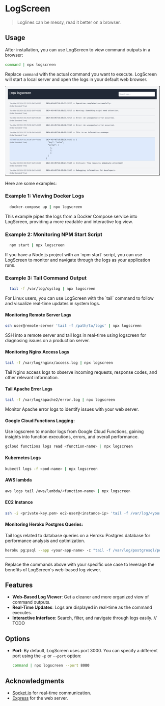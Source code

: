 # LogScreen

> Loglines can be messy, read it better on a browser.

## Usage

After installation, you can use LogScreen to view command outputs in a browser:

```bash
command | npx logscreen
```

Replace `command` with the actual command you want to execute. LogScreen will start a local server and open the logs in your default web browser.

![alt text](image.png)

Here are some examples:

### Example 1: Viewing Docker Logs

```bash
  docker-compose up | npx logscreen
```

This example pipes the logs from a Docker Compose service into LogScreen, providing a more readable and interactive log view.

### Example 2: Monitoring NPM Start Script

```bash
  npm start | npx logscreen
```

If you have a Node.js project with an \`npm start\` script, you can use LogScreen to monitor and navigate through the logs as your application runs.

### Example 3: Tail Command Output

```bash
  tail -f /var/log/syslog | npx logscreen
```

For Linux users, you can use LogScreen with the \`tail\` command to follow and visualize real-time updates in system logs.

#### Monitoring Remote Server Logs

```bash
ssh user@remote-server 'tail -f /path/to/logs' | npx logscreen
```

SSH into a remote server and tail logs in real-time using logscreen for diagnosing issues on a production server.

#### Monitoring Nginx Access Logs

```bash
tail -f /var/log/nginx/access.log | npx logscreen
```

Tail Nginx access logs to observe incoming requests, response codes, and other relevant information.

#### Tail Apache Error Logs

```bash
tail -f /var/log/apache2/error.log | npx logscreen
```

Monitor Apache error logs to identify issues with your web server.

#### Google Cloud Functions Logging:

Use logscreen to monitor logs from Google Cloud Functions, gaining insights into function executions, errors, and overall performance.

```bash
gcloud functions logs read <function-name> | npx logscreen
```

#### Kubernetes Logs

```bash
kubectl logs -f <pod-name> | npx logscreen
```

#### AWS lambda

```bash
aws logs tail /aws/lambda/<function-name> | npx logscreen
```

#### EC2 Instance

```bash
ssh -i <private-key.pem> ec2-user@<instance-ip> 'tail -f /var/log/<your-log-file>' | npx logscreen
```

#### Monitoring Heroku Postgres Queries:

Tail logs related to database queries on a Heroku Postgres database for performance analysis and optimization.

```bash
heroku pg:psql --app <your-app-name> -c "tail -f /var/log/postgresql/postgresql.log" | npx logscreen
```

---

Replace the commands above with your specific use case to leverage the benefits of LogScreen's web-based log viewer.

## Features

- **Web-Based Log Viewer**: Get a cleaner and more organized view of command outputs.
- **Real-Time Updates**: Logs are displayed in real-time as the command executes.
- **Interactive Interface**: Search, filter, and navigate through logs easily. // TODO

## Options

- **Port**: By default, LogScreen uses port 3000. You can specify a different port using the `-p` or `--port` option:

  ```bash
  command | npx logscreen --port 8080
  ```

## Acknowledgments

- [Socket.io](https://socket.io/) for real-time communication.
- [Express](https://expressjs.com/) for the web server.
